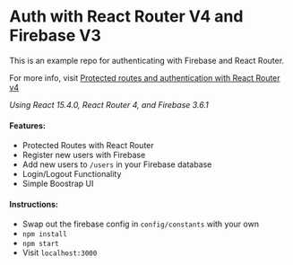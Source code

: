 # Auth with React Router V4 and Firebase V3
This is an example repo for authenticating with Firebase and React Router.

For more info, visit [Protected routes and authentication with React Router v4](https://tylermcginnis.com/react-router-protected-routes-authentication/)

*Using React 15.4.0, React Router 4, and Firebase 3.6.1*

#### Features:
* Protected Routes with React Router
* Register new users with Firebase
* Add new users to ```/users``` in your Firebase database
* Login/Logout Functionality
* Simple Boostrap UI

#### Instructions:
* Swap out the firebase config in ```config/constants``` with your own
* ```npm install```
* ```npm start```
* Visit ```localhost:3000```
